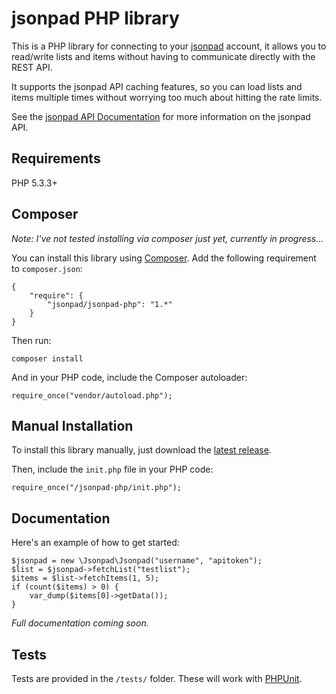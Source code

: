# jsonpad PHP library

This is a PHP library for connecting to your [jsonpad](https://jsonpad.io) account, it allows you to read/write lists and items without having to communicate directly with the REST API.

It supports the jsonpad API caching features, so you can load lists and items multiple times without worrying too much about hitting the rate limits.

See the [jsonpad API Documentation](https://jsonpad.io/docs-home) for more information on the jsonpad API.

## Requirements

PHP 5.3.3+

## Composer

*Note: I've not tested installing via composer just yet, currently in progress...*

You can install this library using [Composer](http://getcomposer.org/). Add the following requirement to `composer.json`:

	{
		"require": {
			"jsonpad/jsonpad-php": "1.*"
		}
	}

Then run:

	composer install

And in your PHP code, include the Composer autoloader:

	require_once("vendor/autoload.php");

## Manual Installation

To install this library manually, just download the [latest release](https://github.com/basementuniverse/jsonpad-php/releases).

Then, include the `init.php` file in your PHP code:

	require_once("/jsonpad-php/init.php");

## Documentation

Here's an example of how to get started:

	$jsonpad = new \Jsonpad\Jsonpad("username", "apitoken");
	$list = $jsonpad->fetchList("testlist");
	$items = $list->fetchItems(1, 5);
	if (count($items) > 0) {
		var_dump($items[0]->getData());
	}

*Full documentation coming soon.*

## Tests

Tests are provided in the `/tests/` folder. These will work with [PHPUnit](http://packagist.org/packages/phpunit/phpunit).
